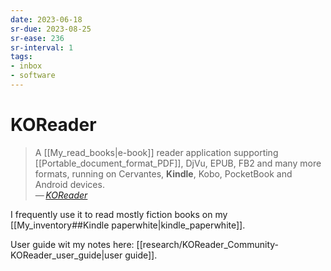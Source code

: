 ```yaml
---
date: 2023-06-18
sr-due: 2023-08-25
sr-ease: 236
sr-interval: 1
tags:
- inbox
- software
---
```


# KOReader

> A [[My_read_books|e-book]] reader application supporting
> [[Portable_document_format_PDF]], DjVu, EPUB, FB2 and many more formats,
> running on Cervantes, **Kindle**, Kobo, PocketBook and Android devices.\
> — <cite>[KOReader](http://koreader.rocks/)</cite>

I frequently use it to read mostly fiction books on my
[[My_inventory##Kindle paperwhite|kindle_paperwhite]].

User guide wit my notes here:
[[research/KOReader_Community-KOReader_user_guide|user guide]].
